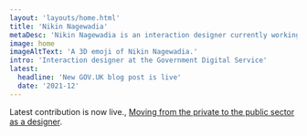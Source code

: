 ```yaml
---
layout: 'layouts/home.html'
title: 'Nikin Nagewadia'
metaDesc: 'Nikin Nagewadia is an interaction designer currently working at the Government Digial Service in London, England.'
image: home
imageAltText: 'A 3D emoji of Nikin Nagewadia.'
intro: 'Interaction designer at the Government Digital Service'
latest:
  headline: 'New GOV.UK blog post is live'
  date: '2021-12'
---
```


<p>Latest contribution is now live., <a href='https://designnotes.blog.gov.uk/2021/12/17/moving-from-the-private-to-the-public-sector-as-a-designer/' rel='external'>Moving from the private to the public sector as a designer</a>.</p>

